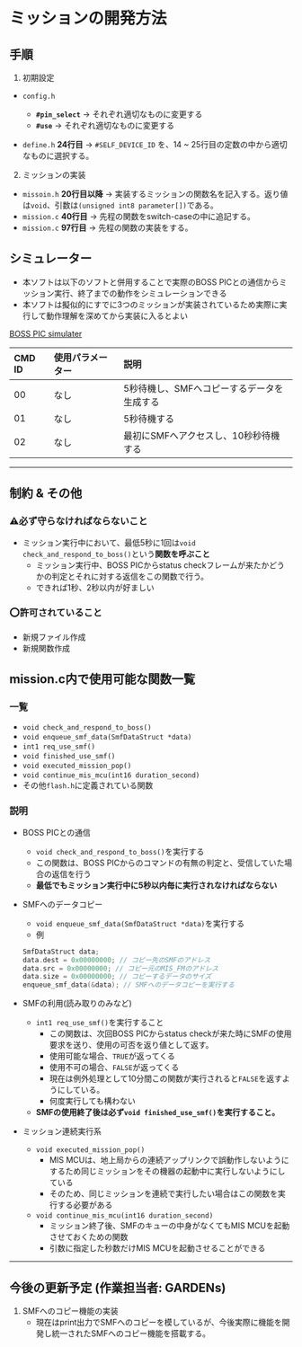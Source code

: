 
# ミッションの開発方法


## 手順
1. 初期設定
  - `config.h`
    - **`#pin_select`** → それぞれ適切なものに変更する
    - **`#use`** → それぞれ適切なものに変更する
  
  - `define.h` **24行目** → `#SELF_DEVICE_ID` を、14 ~ 25行目の定数の中から適切なものに選択する。

2. ミッションの実装
  - `missoin.h` **20行目以降** → 実装するミッションの関数名を記入する。返り値は`void`、引数は`(unsigned int8 parameter[])`である。
  - `mission.c` **40行目** → 先程の関数をswitch-caseの中に追記する。
  - `mission.c` **97行目** → 先程の関数の実装をする。

## シミュレーター
- 本ソフトは以下のソフトと併用することで実際のBOSS PICとの通信からミッション実行、終了までの動作をシミュレーションできる
- 本ソフトは擬似的にすでに3つのミッションが実装されているため実際に実行して動作理解を深めてから実装に入るとよい

[BOSS PIC simulater](https://github.com/CIT-GARDENs-Organization/BOSS_PIC_simulator)

| CMD ID     | 使用パラメーター         | 説明                                         |
|:-----------|:------------            |:------------                                |
| 00         | なし | 5秒待機し、SMFへコピーするデータを生成する                                 |
| 01         | なし | 5秒待機する                   |
| 02         | なし | 最初にSMFへアクセスし、10秒秒待機する  |


---

## 制約 & その他  

### **⚠️必ず守らなければならないこと**
- ミッション実行中において、最低5秒に1回は`void check_and_respond_to_boss()`という**関数を呼ぶこと**
  - ミッション実行中、BOSS PICからstatus checkフレームが来たかどうかの判定とそれに対する返信をこの関数で行う。
  - できれば1秒、2秒以内が好ましい

### **⭕️許可されていること**
- 新規ファイル作成
- 新規関数作成

## **mission.c内で使用可能な関数一覧**
### 一覧
- `void check_and_respond_to_boss()`
- `void enqueue_smf_data(SmfDataStruct *data)`
- `int1 req_use_smf()`
- `void finished_use_smf()`
- `void executed_mission_pop()`
- `void continue_mis_mcu(int16 duration_second)`
- その他`flash.h`に定義されている関数

### 説明
- BOSS PICとの通信
  - `void check_and_respond_to_boss()`を実行する
  - この関数は、BOSS PICからのコマンドの有無の判定と、受信していた場合の返信を行う
  - **最低でもミッション実行中に5秒以内毎に実行されなければならない**

- SMFへのデータコピー
  - `void enqueue_smf_data(SmfDataStruct *data)`を実行する
  - 例
  ```c
  SmfDataStruct data;
  data.dest = 0x00000000; // コピー先のSMFのアドレス
  data.src = 0x00000000; // コピー元のMIS_FMのアドレス
  data.size = 0x00000000; // コピーするデータのサイズ
  enqueue_smf_data(&data); // SMFへのデータコピーを実行する
  ```
- SMFの利用(読み取りのみなど)
  - `int1 req_use_smf()`を実行すること
    - この関数は、次回BOSS PICからstatus checkが来た時にSMFの使用要求を送り、使用の可否を返り値として返す。
    - 使用可能な場合、`TRUE`が返ってくる 
    - 使用不可の場合、`FALSE`が返ってくる
    - 現在は例外処理として10分間この関数が実行されると`FALSE`を返すようにしている。
    - 何度実行しても構わない
  - **SMFの使用終了後は必ず`void finished_use_smf()`を実行すること。**


- ミッション連続実行系
  - `void executed_mission_pop()`
    - MIS MCUは、地上局からの連続アップリンクで誤動作しないようにするため同じミッションをその機器の起動中に実行しないようにしている
    - そのため、同じミッションを連続で実行したい場合はこの関数を実行する必要がある
  - `void continue_mis_mcu(int16 duration_second)`
    - ミッション終了後、SMFのキューの中身がなくてもMIS MCUを起動させておくための関数
    - 引数に指定した秒数だけMIS MCUを起動させることができる

---


## 今後の更新予定 (作業担当者: GARDENs)
1. SMFへのコピー機能の実装
   - 現在はprint出力でSMFへのコピーを模しているが、今後実際に機能を開発し統一されたSMFへのコピー機能を搭載する。